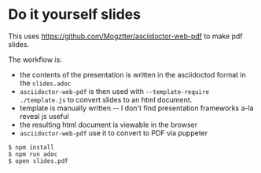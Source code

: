 # Do it yourself slides

This uses https://github.com/Mogztter/asciidoctor-web-pdf to make pdf slides.

The workflow is:

* the contents of the presentation is written in the asciidoctod format in the `slides.adoc`
* `asciidoctor-web-pdf` is then used with `--template-require ./template.js` to convert slides to an html document.
* template is manually written -- I don't find presentation frameworks a-la reveal js useful
* the resulting html document is viewable in the browser
* `asciidoctor-web-pdf` use it to convert to PDF via puppeter


```
$ npm install
$ npm run adoc
$ open slides.pdf
```
